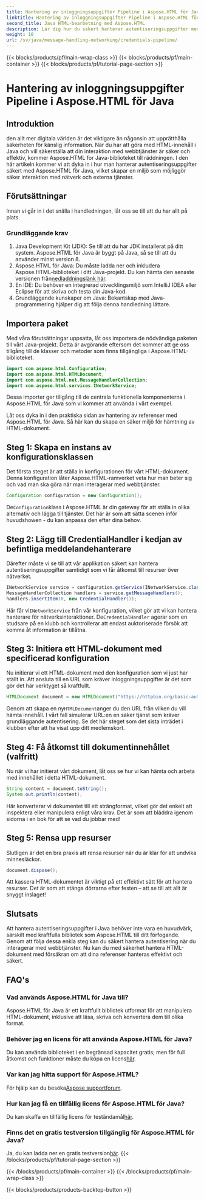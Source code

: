 ```yaml
---
title: Hantering av inloggningsuppgifter Pipeline i Aspose.HTML för Java
linktitle: Hantering av inloggningsuppgifter Pipeline i Aspose.HTML för Java
second_title: Java HTML-bearbetning med Aspose.HTML
description: Lär dig hur du säkert hanterar autentiseringsuppgifter med Aspose.HTML för Java i denna steg-för-steg-guide. Utforska viktiga tips och bästa praxis.
weight: 10
url: /sv/java/message-handling-networking/credentials-pipeline/
---
```


{{< blocks/products/pf/main-wrap-class >}}
{{< blocks/products/pf/main-container >}}
{{< blocks/products/pf/tutorial-page-section >}}

# Hantering av inloggningsuppgifter Pipeline i Aspose.HTML för Java

## Introduktion
den allt mer digitala världen är det viktigare än någonsin att upprätthålla säkerheten för känslig information. När du har att göra med HTML-innehåll i Java och vill säkerställa att din interaktion med webbtjänster är säker och effektiv, kommer Aspose.HTML for Java-biblioteket till räddningen. I den här artikeln kommer vi att dyka in i hur man hanterar autentiseringsuppgifter säkert med Aspose.HTML för Java, vilket skapar en miljö som möjliggör säker interaktion med nätverk och externa tjänster.
## Förutsättningar
Innan vi går in i det snälla i handledningen, låt oss se till att du har allt på plats. 
### Grundläggande krav
1. Java Development Kit (JDK): Se till att du har JDK installerat på ditt system. Aspose.HTML för Java är byggt på Java, så se till att du använder minst version 8.
2.  Aspose.HTML för Java: Du måste ladda ner och inkludera Aspose.HTML-biblioteket i ditt Java-projekt. Du kan hämta den senaste versionen från[nedladdningslänk här](https://releases.aspose.com/html/java/).
3. En IDE: Du behöver en integrerad utvecklingsmiljö som IntelliJ IDEA eller Eclipse för att skriva och testa din Java-kod.
4. Grundläggande kunskaper om Java: Bekantskap med Java-programmering hjälper dig att följa denna handledning lättare.
## Importera paket
Med våra förutsättningar uppsatta, låt oss importera de nödvändiga paketen till vårt Java-projekt. Detta är avgörande eftersom det kommer att ge oss tillgång till de klasser och metoder som finns tillgängliga i Aspose.HTML-biblioteket.
```java
import com.aspose.html.Configuration;
import com.aspose.html.HTMLDocument;
import com.aspose.html.net.MessageHandlerCollection;
import com.aspose.html.services.INetworkService;
```
Dessa importer ger tillgång till de centrala funktionella komponenterna i Aspose.HTML för Java som vi kommer att använda i vårt exempel.

Låt oss dyka in i den praktiska sidan av hantering av referenser med Aspose.HTML för Java. Så här kan du skapa en säker miljö för hämtning av HTML-dokument.
## Steg 1: Skapa en instans av konfigurationsklassen
Det första steget är att ställa in konfigurationen för vårt HTML-dokument. Denna konfiguration låter Aspose.HTML-ramverket veta hur man beter sig och vad man ska göra när man interagerar med webbtjänster.
```java
Configuration configuration = new Configuration();
```
 De`Configuration`klass i Aspose.HTML är din gateway för att ställa in olika alternativ och lägga till tjänster. Det här är som att sätta scenen inför huvudshowen - du kan anpassa den efter dina behov.
## Steg 2: Lägg till CredentialHandler i kedjan av befintliga meddelandehanterare
Därefter måste vi se till att vår applikation säkert kan hantera autentiseringsuppgifter samtidigt som vi får åtkomst till resurser över nätverket.
```java
INetworkService service = configuration.getService(INetworkService.class);
MessageHandlerCollection handlers = service.getMessageHandlers();
handlers.insertItem(0, new CredentialHandler());
```
 Här får vi`INetworkService` från vår konfiguration, vilket gör att vi kan hantera hanterare för nätverksinteraktioner. De`CredentialHandler` agerar som en studsare på en klubb och kontrollerar att endast auktoriserade försök att komma åt information är tillåtna.
## Steg 3: Initiera ett HTML-dokument med specificerad konfiguration
Nu initierar vi ett HTML-dokument med den konfiguration som vi just har ställt in. Att ansluta till en URL som kräver inloggningsuppgifter är det som gör det här verktyget så kraftfullt.
```java
HTMLDocument document = new HTMLDocument("https://httpbin.org/basic-auth/username/securelystoredpassword", konfiguration);
```
 Genom att skapa en ny`HTMLDocument`anger du den URL från vilken du vill hämta innehåll. I vårt fall simulerar URL:en en säker tjänst som kräver grundläggande autentisering. Se det här steget som det sista inträdet i klubben efter att ha visat upp ditt medlemskort.
## Steg 4: Få åtkomst till dokumentinnehållet (valfritt)
Nu när vi har initierat vårt dokument, låt oss se hur vi kan hämta och arbeta med innehållet i detta HTML-dokument.
```java
String content = document.toString();
System.out.println(content);
```
Här konverterar vi dokumentet till ett strängformat, vilket gör det enkelt att inspektera eller manipulera enligt våra krav. Det är som att bläddra igenom sidorna i en bok för att se vad du jobbar med!
## Steg 5: Rensa upp resurser
Slutligen är det en bra praxis att rensa resurser när du är klar för att undvika minnesläckor.
```java
document.dispose();
```
Att kassera HTML-dokumentet är viktigt på ett effektivt sätt för att hantera resurser. Det är som att stänga dörrarna efter festen – att se till att allt är snyggt inslaget!
## Slutsats
Att hantera autentiseringsuppgifter i Java behöver inte vara en huvudvärk, särskilt med kraftfulla bibliotek som Aspose.HTML till ditt förfogande. Genom att följa dessa enkla steg kan du säkert hantera autentisering när du interagerar med webbtjänster. Nu kan du med säkerhet hantera HTML-dokument med försäkran om att dina referenser hanteras effektivt och säkert.

## FAQ's
### Vad används Aspose.HTML för Java till?
Aspose.HTML för Java är ett kraftfullt bibliotek utformat för att manipulera HTML-dokument, inklusive att läsa, skriva och konvertera dem till olika format.
### Behöver jag en licens för att använda Aspose.HTML för Java?
 Du kan använda biblioteket i en begränsad kapacitet gratis; men för full åtkomst och funktioner måste du köpa en licens[här](https://purchase.aspose.com/buy).
### Var kan jag hitta support för Aspose.HTML?
 För hjälp kan du besöka[Aspose supportforum](https://forum.aspose.com/c/html/29).
### Hur kan jag få en tillfällig licens för Aspose.HTML för Java?
 Du kan skaffa en tillfällig licens för teständamål[här](https://purchase.aspose.com/temporary-license/).
### Finns det en gratis testversion tillgänglig för Aspose.HTML för Java?
 Ja, du kan ladda ner en gratis testversion[här](https://releases.aspose.com/).
{{< /blocks/products/pf/tutorial-page-section >}}

{{< /blocks/products/pf/main-container >}}
{{< /blocks/products/pf/main-wrap-class >}}

{{< blocks/products/products-backtop-button >}}
